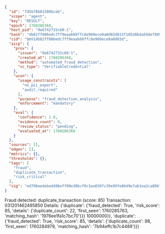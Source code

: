 ```json
{
  "id": "7d5b78b01500bceb",
  "scope": "agent",
  "key": "RESULT",
  "epoch": 1760286368,
  "host_pid": "9e6742732c60:1",
  "hash": "db82ff086edc7ff9eaab60ffc8e960ece0a0d03d815f105d8bda59def8895e9c",
  "cid": "QmV1db82ff086edc7ff9eaab60ffc8e960ece0a0d03d",
  "aicp": {
    "prov": {
      "issuer": "9e6742732c60:1",
      "created_at": 1760286368,
      "method": "automated_fraud_detection",
      "vc_type": "VerifiableCredential"
    },
    "ucon": {
      "usage_constraints": [
        "no_pii_export",
        "audit_required"
      ],
      "purpose": "fraud_detection_analysis",
      "enforcement": "mandatory"
    },
    "eval": {
      "confidence": 1.0,
      "evidence_count": 0,
      "review_status": "pending",
      "evaluated_at": 1760286368
    }
  },
  "sources": [],
  "edges": [],
  "metrics": {},
  "thresholds": {},
  "tags": [
    "fraud",
    "duplicate_transaction",
    "risk_critical"
  ],
  "sig": "ed796eedebed496eff00e30bcf0c1ea8397c39e99fe8649e7ab1ea2ca89b7f1c"
}
```

Fraud detected: duplicate_transaction (score: 85)
Transaction: 031201462495850
Details: {'duplicate': {'fraud_detected': True, 'risk_score': 85, 'details': {'duplicate_count': 22, 'first_seen': 1760285763, 'matching_hash': '1976ee1fa1c7bc70'}}} 10000000}}, 'duplicate': {'fraud_detected': True, 'risk_score': 85, 'details': {'duplicate_count': 98, 'first_seen': 1760284979, 'matching_hash': '7b94effc1b7c4489'}}}